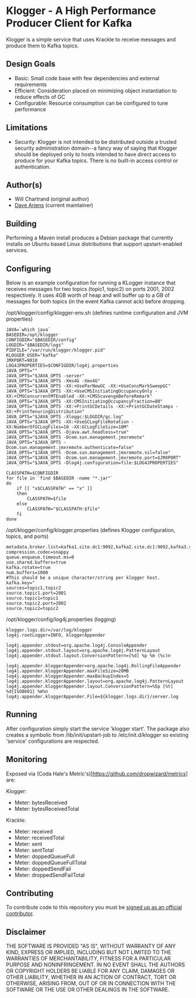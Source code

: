 # Klogger - A High Performance Producer Client for Kafka
Klogger is a simple service that uses Krackle to receive messages and produce them to Kafka topics. 

## Design Goals
* Basic: Small code base with few dependencies and external requirements
* Efficient: Consideration placed on minimizing object instantiation to reduce effects of GC
* Configurable: Resource consumption can be configured to tune performance 

## Limitations
* Security: Klogger is not intended to be distributed outside a trusted security administration domain--a fancy way of saying that Klogger should be deployed only to hosts intended to have direct access to produce for your Kafka topics.  There is no built-in access control or authentication.

## Author(s)
* Will Chartrand (original author)
* [Dave Ariens](<mailto:dariens@blackberry.com>) (current maintainer)

## Building
Performing a Maven install produces a Debian package that currently installs on Ubuntu based Linux distributions that support upstart-enabled services.

## Configuring
Below is an example configuration for running a KLogger instance that receives messages for two topics (topic1, topic2) on ports 2001, 2002 respectively.  It uses 4GB  worth of heap and will buffer up to a GB of messages for both topics (in the event Kafka cannot ack) before dropping.

/opt/klogger/config/klogger-env.sh (defines runtime configuration and JVM properties)

```
JAVA=`which java`
BASEDIR=/opt/klogger
CONFIGDIR="$BASEDIR/config"
LOGDIR="$BASEDIR/logs"
PIDFILE="/var/run/klogger/klogger.pid"
KLOGGER_USER="kafka"
JMXPORT=9010
LOG4JPROPERTIES=$CONFIGDIR/log4j.properties
JAVA_OPTS=""
JAVA_OPTS="$JAVA_OPTS -server"
JAVA_OPTS="$JAVA_OPTS -Xms4G -Xmx4G"
JAVA_OPTS="$JAVA_OPTS -XX:+UseParNewGC -XX:+UseConcMarkSweepGC"
JAVA_OPTS="$JAVA_OPTS -XX:+UseCMSInitiatingOccupancyOnly -XX:+CMSConcurrentMTEnabled -XX:+CMSScavengeBeforeRemark"
JAVA_OPTS="$JAVA_OPTS -XX:CMSInitiatingOccupancyFraction=80"
JAVA_OPTS="$JAVA_OPTS -XX:+PrintGCDetails -XX:+PrintGCDateStamps -XX:+PrintTenuringDistribution"
JAVA_OPTS="$JAVA_OPTS -Xloggc:$LOGDIR/gc.log"
JAVA_OPTS="$JAVA_OPTS -XX:+UseGCLogFileRotation -XX:NumberOfGCLogFiles=10 -XX:GCLogFileSize=10M"
JAVA_OPTS="$JAVA_OPTS -Djava.awt.headless=true"
JAVA_OPTS="$JAVA_OPTS -Dcom.sun.management.jmxremote"
JAVA_OPTS="$JAVA_OPTS -Dcom.sun.management.jmxremote.authenticate=false"
JAVA_OPTS="$JAVA_OPTS -Dcom.sun.management.jmxremote.ssl=false"
JAVA_OPTS="$JAVA_OPTS -Dcom.sun.management.jmxremote.port=$JMXPORT"
JAVA_OPTS="$JAVA_OPTS -Dlog4j.configuration=file:$LOG4JPROPERTIES"

CLASSPATH=$CONFIGDIR
for file in `find $BASEDIR -name "*.jar"`
do
	if [[ "x$CLASSPATH" == "x" ]]
	then
		CLASSPATH=$file
	else
		CLASSPATH="$CLASSPATH:$file"
	fi
done
```

/opt/klogger/config/klogger.properties (defines Klogger configuration, topics, and ports)

```
metadata.broker.list=kafka1.site.dc1:9092,kafka2.site.dc1:9092,kafka3.site.dc1:9092
compression.codec=snappy
queue.enqueue.timeout.ms=0
use.shared.buffers=true
kafka.rotate=true
num.buffers=1000
#This should be a unique character/string per klogger host.
kafka.key="
sources=topic1,topic2
source.topic1.port=2001
source.topic1=topic1
source.topic2.port=2002
source.topic2=topic2
```

/opt/klogger/config/log4j.properties (logging)

```
klogger.logs.dir=/var/log/klogger
log4j.rootLogger=INFO, kloggerAppender

log4j.appender.stdout=org.apache.log4j.ConsoleAppender
log4j.appender.stdout.layout=org.apache.log4j.PatternLayout
log4j.appender.stdout.layout.ConversionPattern=[%d] %p %m (%c)n

log4j.appender.kloggerAppender=org.apache.log4j.RollingFileAppender
log4j.appender.kloggerAppender.maxFileSize=20MB
log4j.appender.kloggerAppender.maxBackupIndex=5
log4j.appender.kloggerAppender.layout=org.apache.log4j.PatternLayout
log4j.appender.kloggerAppender.layout.ConversionPattern=%5p [%t] %d{ISO8601} %m%n
log4j.appender.kloggerAppender.File=${klogger.logs.dir}/server.log
```

## Running
After configuration simply start the service 'klogger start'.  The package also creates a symbolic from /lib/init/upstart-job to /etc/init.d/klogger so existing 'service' configurations are respected.

## Monitoring
Exposed via (Coda Hale's Metric's)[https://github.com/dropwizard/metrics] are:

Klogger:
* Meter: bytesReceived
* Meter: bytesReceivedTotal

Krackle:
* Meter: received
* Meter: receivedTotal
* Meter: sent
* Meter: sentTotal 
* Meter: doppedQueueFull
* Meter: doppedQueueFullTotal
* Meter: doppedSendFail
* Meter: droppedSendFailTotal

## Contributing
To contribute code to this repository you must be [signed up as an official contributor](http://blackberry.github.com/howToContribute.html).

## Disclaimer
THE SOFTWARE IS PROVIDED "AS IS", WITHOUT WARRANTY OF ANY KIND, EXPRESS OR IMPLIED, INCLUDING BUT NOT LIMITED TO THE WARRANTIES OF MERCHANTABILITY, FITNESS FOR A PARTICULAR PURPOSE AND NONINFRINGEMENT. IN NO EVENT SHALL THE AUTHORS OR COPYRIGHT HOLDERS BE LIABLE FOR ANY CLAIM, DAMAGES OR OTHER LIABILITY, WHETHER IN AN ACTION OF CONTRACT, TORT OR OTHERWISE, ARISING FROM, OUT OF OR IN CONNECTION WITH THE SOFTWARE OR THE USE OR OTHER DEALINGS IN THE SOFTWARE.